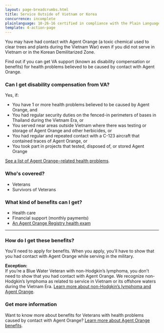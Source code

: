 ```yaml
---
layout: page-breadcrumbs.html
title: Service Outside of Vietnam or Korea
concurrence: incomplete
plainlanguage: 10-26-16 certified in compliance with the Plain Language Act
template: 4-action-page
---
```


You may have had contact with Agent Orange (a toxic chemical used to clear trees and plants during the Vietnam War) even if you did not serve in Vietnam or in the Korean Demilitarized Zone.

Find out if you can get VA support (known as disability compensation or benefits) for health problems believed to be caused by contact with Agent Orange.

<div class="call-out" markdown="1">

### Can I get disability compensation from VA?

Yes, if:

  - You have 1 or more health problems believed to be caused by Agent Orange, and 
  - You had regular security duties on the fenced-in perimeters of bases in Thailand during the Vietnam Era, or
  - You served near areas outside Vietnam where there was testing or storage of Agent Orange and other herbicides, or
  - You had regular and repeated contact with a C-123 aircraft that contained traces of Agent Orange, or
  - You took part in projects that tested, disposed of, or stored Agent Orange
  
[See a list of Agent Orange‒related health problems](https://www.vets.gov/disability-benefits/conditions/exposure-to-hazardous-materials/agent-orange/diseases/).


### Who's covered?

- Veterans
- Survivors of Veterans
</div>

### What kind of benefits can I get?

- Health care
- Financial support (monthly payments)
- [An Agent Orange Registry health exam](/disability-benefits/conditions/exposure-to-hazardous-materials/agent-orange/registry-health-exam/)

-----

### How do I get these benefits?

You'll need to apply for benefits. When you apply, you'll have to show that you had contact with Agent Orange while serving in the military.

**Exception:**<br>
If you’re a Blue Water Veteran with non-Hodgkin’s lymphoma, you don't need to show that you had contact with Agent Orange. We recognize non-Hodgkin’s lymphoma as related to service in Vietnam or its offshore waters during the Vietnam Era. [Learn more about non-Hodgkin’s lymphoma and Agent Orange]( https://www.vets.gov/disability-benefits/conditions/exposure-to-hazardous-materials/agent-orange/non-hodgkins/).

### Get more information

Want to know more about benefits for Veterans with health problems caused by contact with Agent Orange? [Learn more about Agent Orange benefits](http://www.publichealth.va.gov/exposures/agentorange/benefits/index.asp).

